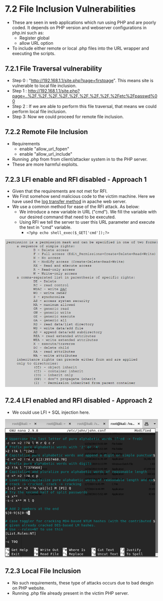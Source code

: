 # 7.2 File Inclusion Vulnerabilities

* These are seen in web applications which run using PHP and are poorly coded. It depends on PHP version and webserver configurations in php.ini such as:
  * Register global 
  * allow URL option
* To include either remote or local .php files into the URL wrapper and executing the scripts.

## 7.2.1 File Traversal vulnerability

* Step 0 : "http://192.168.1.1/site.php?page=firstpage". This means site is vulnerable to local file inclusion.
* Step 1 : http://192.168.1.1/site.php?page=..%2F.%2F.%2F.%2F.%2F.%2F.%2F.%2F.%2Fetc%2Fpasswd%00
* Step 2 : If we are able to perform this file traversal, that means we could perform local file inclusion.
* Step 3: Now we could proceed for remote file inclusion.

## 7.2.2 Remote File Inclusion

* Requirements
  * enable "allow\_url\_fopen"
  * enable "allow\_url\_include"
* Running .php from from client/attacker system in to the PHP server. 
* These are more harmful exploits. 

## 7.2.3 LFI enable and RFI disabled - Approach 1

* Given that the requirements are not met for RFI.
* We First somehow send malicious code to the victim machine. Here we have used the [log transfer method](../4.-file-transfer/#list-of-different-ways-for-transferring-a-file) in apache web server.
* We use a common method for ease of the RFI attack. As below:
  * We introduce a new variable in URL \("cmd"\). We fill the variable with our desired command that need to be executed.
  * Using RFI we tell the server to user this URL parameter and execute the text in "cmd" variable.
    * `<?php echo shell_exec($_GET['cmd']);?>`

![final exploit URL.](../.gitbook/assets/image%20%2826%29.png)

## 7.2.4 LFI enabled and RFI disabled - Approach 2

* We could use LFI + SQL injection here.

![](../.gitbook/assets/image%20%281%29.png)

## 7.2.3 Local File Inclusion

* No such requirements, these type of attacks occurs due to bad desgin on PHP website.
* Running .php file already present in the victim PHP server.



